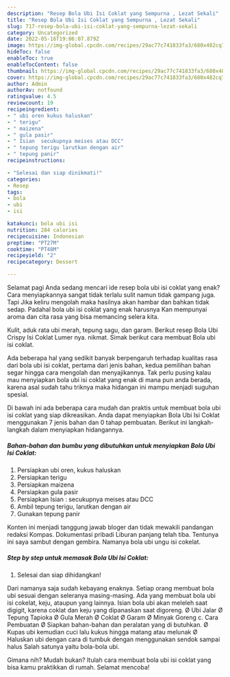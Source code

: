 ```yaml
---
description: "Resep Bola Ubi Isi Coklat yang Sempurna , Lezat Sekali"
title: "Resep Bola Ubi Isi Coklat yang Sempurna , Lezat Sekali"
slug: 717-resep-bola-ubi-isi-coklat-yang-sempurna-lezat-sekali
category: Uncategorized
date: 2022-05-16T19:06:07.879Z
image: https://img-global.cpcdn.com/recipes/29ac77c741833fa3/680x482cq70/bola-ubi-isi-coklat-foto-resep-utama.jpg
hideToc: false
enableToc: true
enableTocContent: false
thumbnail: https://img-global.cpcdn.com/recipes/29ac77c741833fa3/680x482cq70/bola-ubi-isi-coklat-foto-resep-utama.jpg
cover: https://img-global.cpcdn.com/recipes/29ac77c741833fa3/680x482cq70/bola-ubi-isi-coklat-foto-resep-utama.jpg
author: Admin
authorAv: notfound
ratingvalue: 4.5
reviewcount: 19
recipeingredient:
- " ubi oren kukus haluskan"
- " terigu"
- " maizena"
- " gula pasir"
- " Isian  secukupnya meises atau DCC"
- " tepung terigu larutkan dengan air"
- " tepung panir"
recipeinstructions:

- "Selesai dan siap dinikmati!"
categories:
- Resep
tags:
- bola
- ubi
- isi

katakunci: bola ubi isi 
nutrition: 284 calories
recipecuisine: Indonesian
preptime: "PT27M"
cooktime: "PT48M"
recipeyield: "2"
recipecategory: Dessert

---
```



Selamat pagi Anda sedang mencari ide resep bola ubi isi coklat yang enak? Cara menyiapkannya sangat tidak terlalu sulit namun tidak gampang juga. Tapi Jika keliru mengolah maka hasilnya akan hambar dan bahkan tidak sedap. Padahal bola ubi isi coklat yang enak harusnya Kan mempunyai aroma dan cita rasa yang bisa memancing selera kita.


Kulit, aduk rata ubi merah, tepung sagu, dan garam. Berikut resep Bola Ubi Crispy Isi Coklat Lumer nya. nikmat. Simak berikut cara membuat Bola ubi isi coklat.

Ada beberapa hal yang sedikit banyak berpengaruh terhadap kualitas rasa dari bola ubi isi coklat, pertama dari jenis bahan, kedua pemilihan bahan segar hingga cara mengolah dan menyajikannya. Tak perlu pusing kalau mau menyiapkan bola ubi isi coklat yang enak di mana pun anda berada, karena asal sudah tahu triknya maka hidangan ini mampu menjadi suguhan spesial.


Di bawah ini ada beberapa cara mudah dan praktis untuk membuat bola ubi isi coklat yang siap dikreasikan. Anda dapat menyiapkan Bola Ubi Isi Coklat menggunakan 7 jenis bahan dan 0 tahap pembuatan. Berikut ini langkah-langkah dalam menyiapkan hidangannya.

<!--inarticleads1-->

##### Bahan-bahan dan bumbu yang dibutuhkan untuk menyiapkan Bola Ubi Isi Coklat:

1. Persiapkan  ubi oren, kukus haluskan
1. Persiapkan  terigu
1. Persiapkan  maizena
1. Persiapkan  gula pasir
1. Persiapkan  Isian : secukupnya meises atau DCC
1. Ambil  tepung terigu, larutkan dengan air
1. Gunakan  tepung panir


Konten ini menjadi tanggung jawab bloger dan tidak mewakili pandangan redaksi Kompas. Dokumentasi pribadi Liburan panjang telah tiba. Tentunya ini saya sambut dengan gembira. Namanya bola ubi ungu isi cokelat. 

<!--inarticleads2-->

##### Step by step untuk memasak Bola Ubi Isi Coklat:


1. Selesai dan siap dihidangkan!

Dari namanya saja sudah kebayang enaknya. Setiap orang membuat bola ubi sesuai dengan seleranya masing-masing. Ada yang membuat bola ubi isi cokelat, keju, ataupun yang lainnya. Isian bola ubi akan meleleh saat digigit, karena coklat dan keju yang dipanaskan saat digoreng. Ø Ubi Jalar Ø Tepung Tapioka Ø Gula Merah Ø Coklat Ø Garam Ø Minyak Goreng c. Cara Pembuatan Ø Siapkan bahan-bahan dan peralatan yang di butuhkan. Ø Kupas ubi kemudian cuci lalu kukus hingga matang atau melunak Ø Haluskan ubi dengan cara di tumbuk dengan menggunakan sendok sampai halus Salah satunya yaitu bola-bola ubi. 

Gimana nih? Mudah bukan? Itulah cara membuat bola ubi isi coklat yang bisa kamu praktikkan di rumah. Selamat mencoba!
